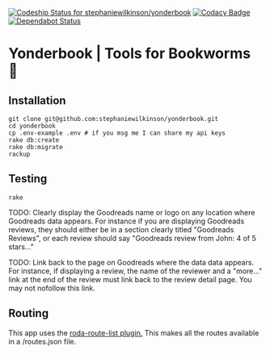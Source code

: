 [ ![Codeship Status for stephaniewilkinson/yonderbook](https://app.codeship.com/projects/859f6a90-2275-0136-c761-0e1a22c436f6/status?branch=master)](https://app.codeship.com/projects/286021)
[![Codacy Badge](https://api.codacy.com/project/badge/Grade/b69966957416487bafd98162e8179c3b)](https://app.codacy.com/app/stephaniewilkinson/yonderbook?utm_source=github.com&utm_medium=referral&utm_content=stephaniewilkinson/yonderbook&utm_campaign=badger)
[![Dependabot Status](https://api.dependabot.com/badges/status?host=github&repo=stephaniewilkinson/yonderbook)](https://dependabot.com)


# Yonderbook | Tools for Bookworms 📒
## Installation

```
git clone git@github.com:stephaniewilkinson/yonderbook.git
cd yonderbook
cp .env-example .env # if you msg me I can share my api keys
rake db:create
rake db:migrate
rackup
```

## Testing

`rake`

TODO: Clearly display the Goodreads name or logo on any location where Goodreads data appears. For instance if you are displaying Goodreads reviews, they should either be in a section clearly titled "Goodreads Reviews", or each review should say "Goodreads review from John: 4 of 5 stars..."

TODO: Link back to the page on Goodreads where the data data appears. For instance, if displaying a review, the name of the reviewer and a "more..." link at the end of the review must link back to the review detail page. You may not nofollow this link.

## Routing

This app uses the [roda-route-list plugin.](https://github.com/jeremyevans/roda-route_list) This makes all the routes available in a /routes.json file.

